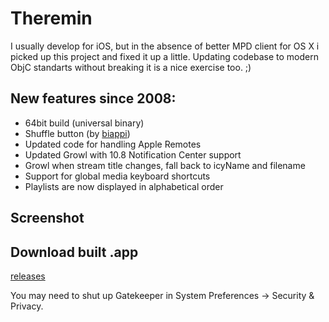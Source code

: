 Theremin
========
I usually develop for iOS, but in the absence of better MPD client for OS X i picked up this project and fixed it up a little. Updating codebase to modern ObjC standarts without breaking it is a nice exercise too. ;)

New features since 2008:
------------------------
* 64bit build (universal binary)
* Shuffle button (by [biappi](https://github.com/biappi))
* Updated code for handling Apple Remotes
* Updated Growl with 10.8 Notification Center support
* Growl when stream title changes, fall back to icyName and filename
* Support for global media keyboard shortcuts
* Playlists are now displayed in alphabetical order

Screenshot
----------



Download built .app
-------------------
[releases](https://github.com/gilsonolegario/Theremin/releases)

You may need to shut up Gatekeeper in System Preferences -> Security & Privacy.
